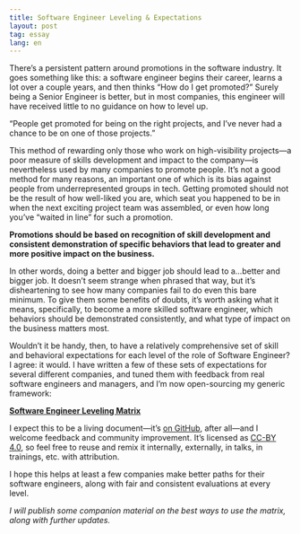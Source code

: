 ```yaml
---
title: Software Engineer Leveling & Expectations
layout: post
tag: essay
lang: en
---
```


There’s a persistent pattern around promotions in the software industry. It goes
something like this: a software engineer begins their career, learns a lot over
a couple years, and then thinks “How do I get promoted?” Surely being a Senior
Engineer is better, but in most companies, this engineer will have received
little to no guidance on how to level up.

<p class="pullquote">“People get promoted for being on the right projects, and
I’ve never had a chance to be on one of those projects.”</p>

This method of rewarding only those who work on high-visibility projects—a poor
measure of skills development and impact to the company—is nevertheless used by
many companies to promote people. It’s not a good method for many reasons, an
important one of which is its bias against people from underrepresented groups
in tech. Getting promoted should not be the result of how well-liked you are,
which seat you happened to be in when the next exciting project team was
assembled, or even how long you’ve “waited in line” for such a promotion.

**Promotions should be based on recognition of skill development and consistent
demonstration of specific behaviors that lead to greater and more positive
impact on the business.**

In other words, doing a better and bigger job should lead to a…better and bigger
job. It doesn’t seem strange when phrased that way, but it’s disheartening to
see how many companies fail to do even this bare minimum. To give them some
benefits of doubts, it’s worth asking what it means, specifically, to become a
more skilled software engineer, which behaviors should be demonstrated
consistently, and what type of impact on the business matters most.

Wouldn’t it be handy, then, to have a relatively comprehensive set of skill and
behavioral expectations for each level of the role of Software Engineer? I
agree: it would. I have written a few of these sets of expectations for several
different companies, and tuned them with feedback from real software engineers
and managers, and I’m now open-sourcing my generic framework:

**[Software Engineer Leveling Matrix](https://h3h.github.io/leveling-matrix/)**

I expect this to be a living document—it’s [on GitHub][1], after all—and I
welcome feedback and community improvement. It’s licensed as [CC-BY 4.0][2], so
feel free to reuse and remix it internally, externally, in talks, in trainings,
etc. with attribution.

I hope this helps at least a few companies make better paths for their software
engineers, along with fair and consistent evaluations at every level.

_I will publish some companion material on the best ways to use the matrix, along
with further updates._

 [1]: https://github.com/h3h/leveling-matrix/
 [2]: https://creativecommons.org/licenses/by/4.0/
